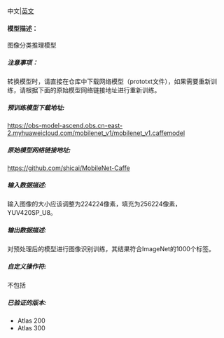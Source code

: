 中文|[英文](README.md)
#### 模型描述：

图像分类推理模型

##### 注意事项：
转换模型时，请直接在仓库中下载网络模型（prototxt文件），如果需要重新训练，请根据下面的原始模型网络链接地址进行重新训练。

##### 预训练模型下载地址:
https://obs-model-ascend.obs.cn-east-2.myhuaweicloud.com/mobilenet_v1/mobilenet_v1.caffemodel

##### 原始模型网络链接地址:
https://github.com/shicai/MobileNet-Caffe

##### 输入数据描述:

输入图像的大小应该调整为224224像素，填充为256224像素，YUV420SP_U8。

##### 输出数据描述:

对预处理后的模型进行图像识别训练，其结果符合ImageNet的1000个标签。

##### 自定义操作符:

不包括

##### 已验证的版本:

- Atlas 200
- Atlas 300
